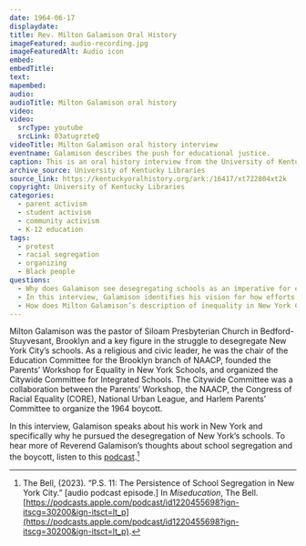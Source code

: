 ```yaml
---
date: 1964-06-17
displaydate: 
title: Rev. Milton Galamison Oral History
imageFeatured: audio-recording.jpg
imageFeaturedAlt: Audio icon
embed: 
embedTitle: 
text: 
mapembed: 
audio: 
audioTitle: Milton Galamison oral history
video: 
video: 
  srcType: youtube
  srcLink: 03atugrzteQ
videoTitle: Milton Galamison oral history interview
eventname: Galamison describes the push for educational justice.
caption: This is an oral history interview from the University of Kentucky’s library with Milton Galamison that discusses school segregation in New York City and protest against it.
archive_source: University of Kentucky Libraries
source_link: https://kentuckyoralhistory.org/ark:/16417/xt722804xt2k 
copyright: University of Kentucky Libraries
categories:
  - parent activism
  - student activism
  - community activism
  - K-12 education
tags: 
  - protest
  - racial segregation
  - organizing
  - Black people
questions: 
  - Why does Galamison see desegregating schools as an imperative for equality?
  - In this interview, Galamison identifies his vision for how efforts to desegregate schools move forward. What is that vision and how do you think he would set out to achieve it?
  - How does Milton Galamison’s description of inequality in New York City schools in 1964 compare to New York City schools today? Is there the same type of segregation and inequality? Why do you think so?
---
```


Milton Galamison was the pastor of Siloam Presbyterian Church in Bedford-Stuyvesant, Brooklyn and a key figure in the struggle to desegregate New York City’s schools. As a religious and civic leader, he was the chair of the Education Committee for the Brooklyn branch of NAACP, founded the Parents’ Workshop for Equality in New York Schools, and organized the Citywide Committee for Integrated Schools. The Citywide Committee was a collaboration between the Parents’ Workshop, the NAACP, the Congress of Racial Equality (CORE), National Urban League, and Harlem Parents’ Committee to organize the 1964 boycott.

In this interview, Galamison speaks about his work in New York and specifically why he pursued the desegregation of New York’s schools. To hear more of Reverend Galamison’s thoughts about school segregation and the boycott, listen to this [podcast](https://podcasts.apple.com/podcast/id1220455698?ign-itscg=30200&ign-itsct=lt_p).[^1]

[^1]: The Bell, (2023). “P.S. 11: The Persistence of School Segregation in New York City.” [audio podcast episode.] In *Miseducation*, The Bell. [https://podcasts.apple.com/podcast/id1220455698?ign-itscg=30200&ign-itsct=lt_p](https://podcasts.apple.com/podcast/id1220455698?ign-itscg=30200&ign-itsct=lt_p).
